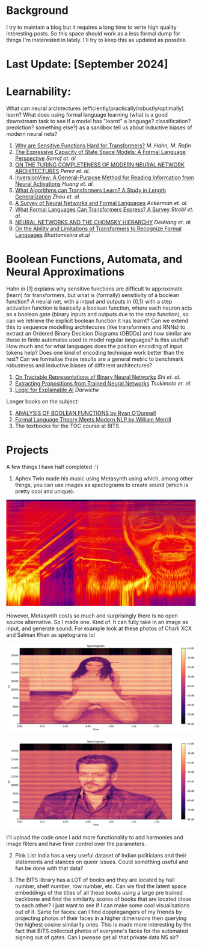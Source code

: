 # Background

I try to maintain a blog but it requires a long time to write high quality interesting posts. So this space should work as a less formal dump for things I'm insterested in lately. I'll try to keep this as updated as possible.

# Last Update: [September 2024] 

# Learnability:

What can neural architectures (efficiently/practically/robustly/optimally) learn? What does using formal language learning (what is a good downstream task to see if a model has "learnt" a language? classification? prediction? something else?) as a sandbox tell us about inductive biases of modern neural nets?

1. [Why are Sensitive Functions Hard for Transformers?](https://arxiv.org/pdf/2402.09963) _M. Hahn, M. Rofin_
2. [The Expressive Capacity of State Space Models: A Formal Language Perspective](https://arxiv.org/pdf/2405.17394) _Sarrof et. al._ 
3. [ON THE TURING COMPLETENESS OF MODERN NEURAL NETWORK ARCHITECTURES](https://arxiv.org/pdf/1901.03429) _Perez et. al._
4. [InversionView: A General-Purpose Method for Reading Information from Neural Activations](https://arxiv.org/pdf/2405.17653) _Huang et. al._
5. [What Algorithms can Transformers Learn? A Study in Length Generalization](https://arxiv.org/pdf/2310.16028) _Zhou et. al._
6. [A Survey of Neural Networks and Formal Languages](https://arxiv.org/pdf/2006.01338) _Ackerman et. al._
7. [What Formal Languages Can Transformers Express? A Survey](https://arxiv.org/pdf/2311.00208) _Strobl et. al._
8. [NEURAL NETWORKS AND THE CHOMSKY HIERARCHY](https://arxiv.org/pdf/2207.02098) _Delétang et. al._
9. [On the Ability and Limitations of Transformers to Recognize Formal Languages](https://aclanthology.org/2020.emnlp-main.576/) _Bhattamishra et.al_

# Boolean Functions, Automata, and Neural Approximations

Hahn in [1] explains why sensitive functions are difficult to approximate (learn) for transformers, but what is (formally) sensitivity of a boolean function? A neural net, with a intput and outputs in {0,1} with a step activation function is basically a boolean function, where each neuron acts as a boolean gate (binary inputs and outputs due to the step function), so can we retrieve the explicit boolean function it has learnt? Can we extend this to sequence modelling architecures (like transformers and RNNs) to extract an Ordered Binary Decision Diagrams (OBDDs) and how similar are these to finite automatas used to model regular languages? Is this useful? How much and for what languages does the position encoding of input tokens help? Does one kind of encoding technique work better than the rest? Can we formalise these results are a general metric to benchmark robustness and inductive biases of different architectures?

1. [On Tractable Representations of Binary Neural Networks](https://arxiv.org/abs/2004.02082) _Shi et. al._
2. [Extracting Propositions from Trained Neural Networks](https://www.ijcai.org/Proceedings/97-2/Papers/045.pdf) _Tsukimoto et. al._
3. [Logic for Explainable AI](https://arxiv.org/abs/2305.05172) _Darwiche_

Longer books on the subject:

1. [ANALYSIS OF BOOLEAN FUNCTIONS by Ryan O’Donnell](https://arxiv.org/pdf/2105.10386)
2. [Formal Language Theory Meets Modern NLP by William Merrill](https://arxiv.org/pdf/2102.10094)
3. The textbooks for the TOC course at BITS

# Projects

A few things I have half completed :')

1. Aphex Twin made his music using Metasynth using which, among other things, you can use images as spectograms to create sound (which is pretty cool and unique). 
<p align="center">
  <img src="aphex twin.jpg" alt="Aphex Twin Spectogram">
</p>
However, Metasynth costs so much and surprisingly there is no open source alternative. So I made one. Kind of. It can fully take in an image as input, and generate sound. For example look at these photos of Charli XCX and Salman Khan as spetograms lol

<p align="center">
  <img src="charli.png" alt="Charli XCX Spectrogram">
</p>

<p align="center">
  <img src="salman.png" alt="Salman Khan Spectrogram">
</p>

I'll upload the code once I add more functionality to add harmonies and image filters and have finer control over the parameters.

2. Pink List India has a very useful dataset of Indian politicians and their statements and stances on queer issues. Could something useful and fun be done with that data?

3. The BITS library has a LOT of books and they are located by hall number, shelf number, row number, etc. Can we find the latent space embeddings of the titles of all these books using a large pre trained backbone and find the similarity scores of books that are located close to each other? I just want to see if I can make some cool visualisations out of it. Same for faces: can I find dopplegangers of my friends by projecting photos of their faces in a higher dimensions then querying the highest cosine similarity ones. This is made more interesting by the fact that BITS collected photos of everyone's faces for the automated signing out of gates. Can I pwease get all that private data NS sir?
